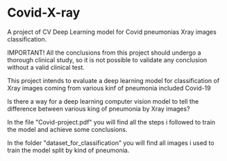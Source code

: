 # Covid-X-ray
A project of CV Deep Learning model for Covid pneumonias Xray images classification.

IMPORTANT! All the conclusions from this project should undergo a thorough clinical study, so it is not possible to validate any conclusion without a valid clinical test.

This project intends to evaluate a deep learning model for classification of Xray images coming from various kinf of pneumonia included Covid-19

Is there a way for a deep learning computer vision model to tell the difference between various king of pneumonia by  Xray images?

In the file "Covid-project.pdf" you will find all the steps i followed to train the model and achieve some conclusions.

In the folder "dataset_for_classification" you will find all images i used to train the model split by kind of pneumonia.
